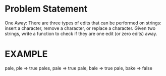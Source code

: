 Problem Statement
=================


One Away: There are three types of edits that can be performed on strings: insert a character, remove a character, or replace a character. Given two strings, write a function to check if they are one edit (or zero edits) away.



EXAMPLE
=======

pale, ple	=> true
pales, pale	=> true
pale, bale	=> true
pale, bake	=> false
